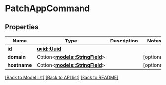 # PatchAppCommand

## Properties

Name | Type | Description | Notes
------------ | ------------- | ------------- | -------------
**id** | [**uuid::Uuid**](uuid::Uuid.md) |  | 
**domain** | Option<[**models::StringField**](StringField.md)> |  | [optional]
**hostname** | Option<[**models::StringField**](StringField.md)> |  | [optional]

[[Back to Model list]](../README.md#documentation-for-models) [[Back to API list]](../README.md#documentation-for-api-endpoints) [[Back to README]](../README.md)



